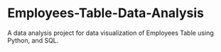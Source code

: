 # Employees-Table-Data-Analysis
A data analysis project for data visualization of Employees Table using Python, and SQL.
